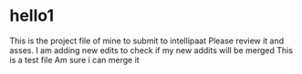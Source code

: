 # hello1
This is the project file of mine to submit to intellipaat
Please review it and asses.
I am adding new edits to check if my new addits will be merged
This is a test file
Am sure i can merge it
